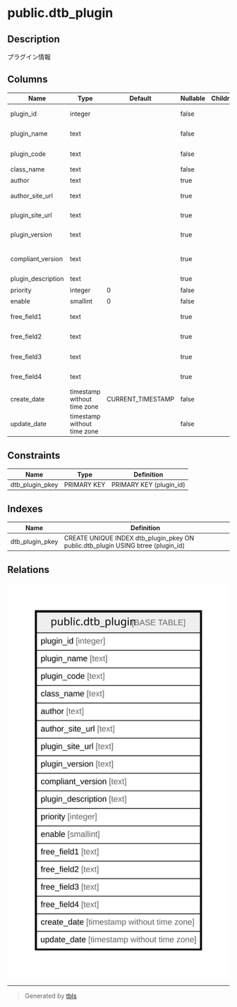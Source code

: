 # public.dtb_plugin

## Description

プラグイン情報

## Columns

| Name | Type | Default | Nullable | Children | Parents | Comment |
| ---- | ---- | ------- | -------- | -------- | ------- | ------- |
| plugin_id | integer |  | false |  |  | プラグインID |
| plugin_name | text |  | false |  |  | プラグイン名 |
| plugin_code | text |  | false |  |  | プラグインコード |
| class_name | text |  | false |  |  | クラス名 |
| author | text |  | true |  |  | 作成者 |
| author_site_url | text |  | true |  |  | 作成者サイトURL |
| plugin_site_url | text |  | true |  |  | サイトURL |
| plugin_version | text |  | true |  |  | バージョン |
| compliant_version | text |  | true |  |  | 本体対応バージョン |
| plugin_description | text |  | true |  |  | 詳細説明 |
| priority | integer | 0 | false |  |  | 優先度 |
| enable | smallint | 0 | false |  |  | 有効 |
| free_field1 | text |  | true |  |  | 任意項目１ |
| free_field2 | text |  | true |  |  | 任意項目２ |
| free_field3 | text |  | true |  |  | 任意項目３ |
| free_field4 | text |  | true |  |  | 任意項目４ |
| create_date | timestamp without time zone | CURRENT_TIMESTAMP | false |  |  | 作成日時 |
| update_date | timestamp without time zone |  | false |  |  | 更新日時 |

## Constraints

| Name | Type | Definition |
| ---- | ---- | ---------- |
| dtb_plugin_pkey | PRIMARY KEY | PRIMARY KEY (plugin_id) |

## Indexes

| Name | Definition |
| ---- | ---------- |
| dtb_plugin_pkey | CREATE UNIQUE INDEX dtb_plugin_pkey ON public.dtb_plugin USING btree (plugin_id) |

## Relations

![er](public.dtb_plugin.svg)

---

> Generated by [tbls](https://github.com/k1LoW/tbls)
